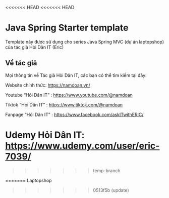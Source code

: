 <<<<<<< HEAD
<<<<<<< HEAD
# Java Spring Starter template
Template này được sử dụng cho series Java Spring MVC (dự án laptopshop) của tác giả Hỏi Dân IT (Eric)

## Về tác giả
Mọi thông tin về Tác giả Hỏi Dân IT, các bạn có thể tìm kiếm tại đây:

Website chính thức: https://namdoan.vn/

Youtube “Hỏi Dân IT” : https://www.youtube.com/@namdoan

Tiktok “Hỏi Dân IT” :  https://www.tiktok.com/@namdoan

Fanpage “Hỏi Dân IT” : https://www.facebook.com/askITwithERIC/

Udemy Hỏi Dân IT: https://www.udemy.com/user/eric-7039/
=======
>>>>>>> temp-branch

=======
Laptopshop 
>>>>>>> 0513f5b (update)

